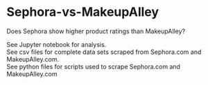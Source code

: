 # Sephora-vs-MakeupAlley
Does Sephora show higher product ratings than MakeupAlley?


See Jupyter notebook for analysis. <br>
See csv files for complete data sets scraped from Sephora.com and MakeupAlley.com. <br>
See python files for scripts used to scrape Sephora.com and MakeupAlley.com
